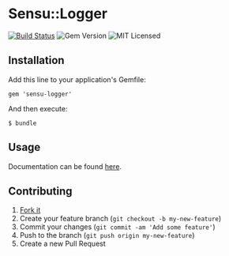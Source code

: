# Sensu::Logger

[![Build Status](https://travis-ci.org/sensu/sensu-logger.svg?branch=master)](https://travis-ci.org/sensu/sensu-logger)
![Gem Version](https://img.shields.io/gem/v/sensu.svg)
![MIT Licensed](https://img.shields.io/github/license/sensu/sensu.svg)

## Installation

Add this line to your application's Gemfile:

    gem 'sensu-logger'

And then execute:

    $ bundle

## Usage

Documentation can be found [here](http://rubydoc.info/github/sensu/sensu-logger/Sensu/Logger).

## Contributing

1. [Fork it](https://github.com/sensu/sensu-logger/fork)
2. Create your feature branch (`git checkout -b my-new-feature`)
3. Commit your changes (`git commit -am 'Add some feature'`)
4. Push to the branch (`git push origin my-new-feature`)
5. Create a new Pull Request
